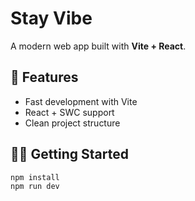 # Stay Vibe

A modern web app built with **Vite + React**.

## 🚀 Features

- Fast development with Vite
- React + SWC support
- Clean project structure

## 🧑‍💻 Getting Started

```bash
npm install
npm run dev
```

